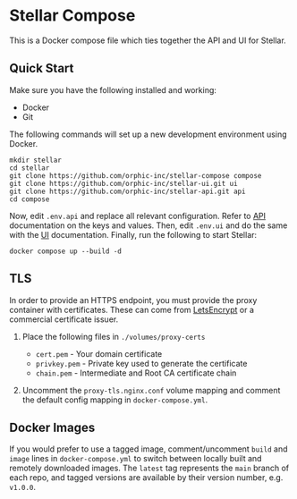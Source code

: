 # Stellar Compose

This is a Docker compose file which ties together the API and UI for Stellar.

## Quick Start

Make sure you have the following installed and working:

- Docker
- Git

The following commands will set up a new development environment using Docker.

    mkdir stellar
    cd stellar
    git clone https://github.com/orphic-inc/stellar-compose compose
    git clone https://github.com/orphic-inc/stellar-ui.git ui
    git clone https://github.com/orphic-inc/stellar-api.git api
    cd compose

Now, edit `.env.api` and replace all relevant configuration. Refer to [API](https://github.com/orphic-inc/stellar-api) documentation on the keys and values. Then, edit `.env.ui` and do the same with the [UI](https://github.com/orphic-inc/stellar-api) documentation. Finally, run the following to start Stellar:

    docker compose up --build -d

## TLS

In order to provide an HTTPS endpoint, you must provide the proxy container with certificates. These can come from [LetsEncrypt](https://letsencrypt.org/) or a commercial certificate issuer.

1. Place the following files in `./volumes/proxy-certs`

    * `cert.pem` - Your domain certificate
    * `privkey.pem` - Private key used to generate the certificate
    * `chain.pem` - Intermediate and Root CA certificate chain

2. Uncomment the `proxy-tls.nginx.conf` volume mapping and comment the default config mapping in `docker-compose.yml`.

## Docker Images

If you would prefer to use a tagged image, comment/uncomment `build` and `image` lines in `docker-compose.yml` to switch between locally built and remotely downloaded images. The `latest` tag represents the `main` branch of each repo, and tagged versions are available by their version number, e.g. `v1.0.0`.
